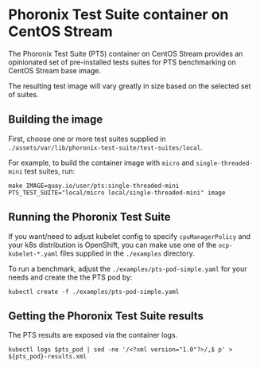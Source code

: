 # Phoronix Test Suite container on CentOS Stream

The Phoronix Test Suite (PTS) container on CentOS Stream provides an
opinionated set of pre-installed tests suites for PTS benchmarking on CentOS
Stream base image.

The resulting test image will vary greatly in size based on the selected
set of suites.


## Building the image

First, choose one or more test suites supplied in
`./assets/var/lib/phoronix-test-suite/test-suites/local`.

For example, to build the container image with `micro` and
`single-threaded-mini` test suites, run:
```
make IMAGE=quay.io/user/pts:single-threaded-mini PTS_TEST_SUITE="local/micro local/single-threaded-mini" image
```


## Running the Phoronix Test Suite

If you want/need to adjust kubelet config to specify `cpuManagerPolicy`
and your k8s distribution is OpenShift, you can make use one of the
`ocp-kubelet-*.yaml` files supplied in the `./examples` directory.

To run a benchmark, adjust the `./examples/pts-pod-simple.yaml`
for your needs and create the the PTS pod by:
```
kubectl create -f ./examples/pts-pod-simple.yaml
```


## Getting the Phoronix Test Suite results

The PTS results are exposed via the container logs.

```
kubectl logs $pts_pod | sed -ne '/<?xml version="1.0"?>/,$ p' > ${pts_pod}-results.xml
```
